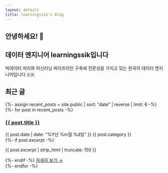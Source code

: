 ```yaml
---
layout: default
title: learningssik's Blog
---
```


<section class="hero">
  <h1>안녕하세요! 👋</h1>
  <h2><span class="highlight">데이터 엔지니어 learningssik</span>입니다</h2>
  <p>빅데이터 처리와 머신러닝 파이프라인 구축에 전문성을 가지고 있는 한국의 데이터 엔지니어입니다 🇰🇷</p>
</section>

<h2>최근 글</h2>
<div class="posts-list">
  {%- assign recent_posts = site.public | sort: "date" | reverse | limit: 6 -%}
  {%- for post in recent_posts -%}
  <article class="post-card">
    <h3 class="post-title">
      <a href="{{ post.url | relative_url }}">{{ post.title }}</a>
    </h3>
    <div class="post-meta">
      <time class="post-date">{{ post.date | date: "%Y년 %m월 %d일" }}</time>
      <span class="post-category">{{ post.category }}</span>
    </div>
    {%- if post.excerpt -%}
    <p class="post-excerpt">{{ post.excerpt | strip_html | truncate: 150 }}</p>
    {%- endif -%}
    <a href="{{ post.url | relative_url }}" class="read-more">자세히 보기 →</a>
  </article>
  {%- endfor -%}
</div>
